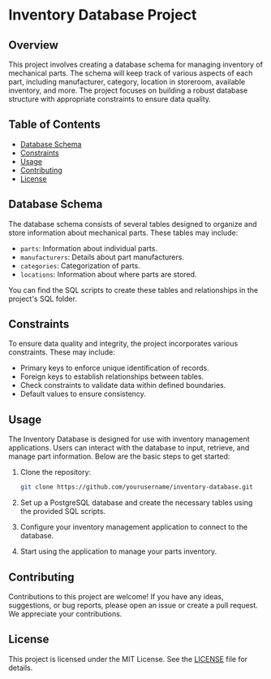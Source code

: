 # Inventory Database Project

## Overview

This project involves creating a database schema for managing inventory of mechanical parts. The schema will keep track of various aspects of each part, including manufacturer, category, location in storeroom, available inventory, and more. The project focuses on building a robust database structure with appropriate constraints to ensure data quality.

## Table of Contents

- [Database Schema](#database-schema)
- [Constraints](#constraints)
- [Usage](#usage)
- [Contributing](#contributing)
- [License](#license)

## Database Schema

The database schema consists of several tables designed to organize and store information about mechanical parts. These tables may include:

- `parts`: Information about individual parts.
- `manufacturers`: Details about part manufacturers.
- `categories`: Categorization of parts.
- `locations`: Information about where parts are stored.

You can find the SQL scripts to create these tables and relationships in the project's SQL folder.

## Constraints

To ensure data quality and integrity, the project incorporates various constraints. These may include:

- Primary keys to enforce unique identification of records.
- Foreign keys to establish relationships between tables.
- Check constraints to validate data within defined boundaries.
- Default values to ensure consistency.

## Usage

The Inventory Database is designed for use with inventory management applications. Users can interact with the database to input, retrieve, and manage part information. Below are the basic steps to get started:

1. Clone the repository:

   ```bash
   git clone https://github.com/yourusername/inventory-database.git
2. Set up a PostgreSQL database and create the necessary tables using the provided SQL scripts.
3. Configure your inventory management application to connect to the database.
4. Start using the application to manage your parts inventory.

## Contributing

Contributions to this project are welcome! If you have any ideas, suggestions, or bug reports, please open an issue or create a pull request. We appreciate your contributions.

## License

This project is licensed under the MIT License. See the [LICENSE](LICENSE) file for details.
